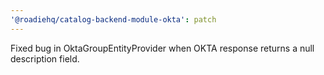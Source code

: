 ```yaml
---
'@roadiehq/catalog-backend-module-okta': patch
---
```


Fixed bug in OktaGroupEntityProvider when OKTA response returns a null description field.
